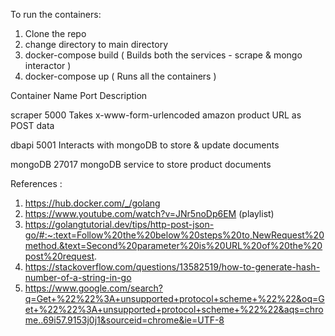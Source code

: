 To run the containers:

1. Clone the repo
2. change directory to main directory
3. docker-compose build ( Builds both the services - scrape & mongo interactor )
4. docker-compose up    ( Runs all the containers )

Container Name            Port            Description

scraper                   5000            Takes x-www-form-urlencoded amazon product URL as POST data

dbapi                     5001            Interacts with mongoDB to store & update documents

mongoDB                   27017           mongoDB service to store product documents


References :

1. https://hub.docker.com/_/golang
2. https://www.youtube.com/watch?v=JNr5noDp6EM (playlist)
3. https://golangtutorial.dev/tips/http-post-json-go/#:~:text=Follow%20the%20below%20steps%20to,NewRequest%20method.&text=Second%20parameter%20is%20URL%20of%20the%20post%20request.
4. https://stackoverflow.com/questions/13582519/how-to-generate-hash-number-of-a-string-in-go
5. https://www.google.com/search?q=Get+%22%22%3A+unsupported+protocol+scheme+%22%22&oq=Get+%22%22%3A+unsupported+protocol+scheme+%22%22&aqs=chrome..69i57.9153j0j1&sourceid=chrome&ie=UTF-8

